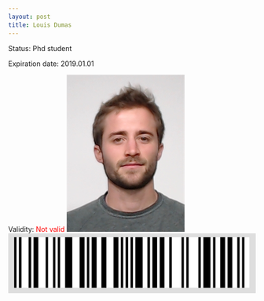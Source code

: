 ```yaml
---
layout: post
title: Louis Dumas
---
```


Status: Phd student

Expiration date: 2019.01.01

Validity: <font color="red"> Not valid</font> 
![](/members/img/Louis_Dumas.png)
![](/members/img/bar.png)
